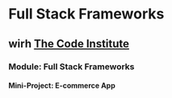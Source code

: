 # Full Stack Frameworks

## wirh [The Code Institute](https://codeinstitute.net/)

### Module: Full Stack Frameworks

#### Mini-Project: E-commerce App
